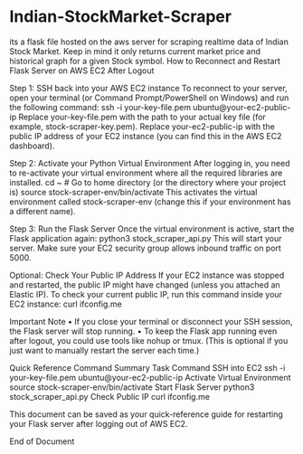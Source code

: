 # Indian-StockMarket-Scraper
its a flask file hosted on the aws server for scraping realtime data of Indian Stock Market. Keep in mind it only returns current market price and historical graph for a given Stock symbol.
How to Reconnect and Restart Flask Server on AWS EC2 After Logout

Step 1: SSH back into your AWS EC2 instance
To reconnect to your server, open your terminal (or Command Prompt/PowerShell on Windows) and run the following command:
ssh -i your-key-file.pem ubuntu@your-ec2-public-ip
Replace your-key-file.pem with the path to your actual key file (for example, stock-scraper-key.pem). Replace your-ec2-public-ip with the public IP address of your EC2 instance (you can find this in the AWS EC2 dashboard).

Step 2: Activate your Python Virtual Environment
After logging in, you need to re-activate your virtual environment where all the required libraries are installed.
cd ~    # Go to home directory (or the directory where your project is)
source stock-scraper-env/bin/activate
This activates the virtual environment called stock-scraper-env (change this if your environment has a different name).

Step 3: Run the Flask Server
Once the virtual environment is active, start the Flask application again:
python3 stock_scraper_api.py
This will start your server. Make sure your EC2 security group allows inbound traffic on port 5000.

Optional: Check Your Public IP Address
If your EC2 instance was stopped and restarted, the public IP might have changed (unless you attached an Elastic IP). To check your current public IP, run this command inside your EC2 instance:
curl ifconfig.me

Important Note
    • If you close your terminal or disconnect your SSH session, the Flask server will stop running.
    • To keep the Flask app running even after logout, you could use tools like nohup or tmux. (This is optional if you just want to manually restart the server each time.)

Quick Reference Command Summary
Task
Command
SSH into EC2
ssh -i your-key-file.pem ubuntu@your-ec2-public-ip
Activate Virtual Environment
source stock-scraper-env/bin/activate
Start Flask Server
python3 stock_scraper_api.py
Check Public IP
curl ifconfig.me

This document can be saved as your quick-reference guide for restarting your Flask server after logging out of AWS EC2.

End of Document
